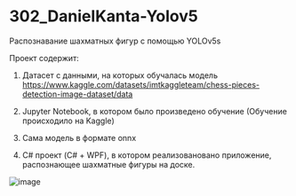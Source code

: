 # 302_DanielKanta-Yolov5
Распознавание шахматных фигур с помощью YOLOv5s 

Проект содержит:
  
  1) Датасет с данными, на которых обучалась модель https://www.kaggle.com/datasets/imtkaggleteam/chess-pieces-detection-image-dataset/data
  
  2) Jupyter Notebook, в котором было произведено обучение (Обучение происходило на Kaggle)
  
  3) Сама модель в формате onnx
  
  4) C# проект (C# + WPF), в котором реализовановано приложение, распознающее шахматные фигуры на доске.

  
  ![image](https://github.com/Cuperboy/302_DanielKanta-Yolov5/assets/133443185/3806f0a6-3b2a-46fc-8a8d-0e047b1da779)
